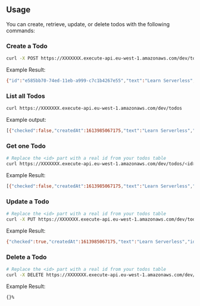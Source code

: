 ## Usage

You can create, retrieve, update, or delete todos with the following commands:

### Create a Todo

```bash
curl -X POST https://XXXXXXX.execute-api.eu-west-1.amazonaws.com/dev/todos --data '{ "text": "Learn Serverless" }'
```

Example Result:

```bash
{"id":"e585bb70-74ed-11eb-a999-c7c1b4267e55","text":"Learn Serverless","checked":false,"createdAt":1613985067175,"updatedAt":1613985067175}%
```

### List all Todos

```bash
curl https://XXXXXXX.execute-api.eu-west-1.amazonaws.com/dev/todos
```

Example output:

```bash
[{"checked":false,"createdAt":1613985067175,"text":"Learn Serverless","id":"e585bb70-74ed-11eb-a999-c7c1b4267e55","updatedAt":1613985067175}]%
```

### Get one Todo

```bash
# Replace the <id> part with a real id from your todos table
curl https://XXXXXXX.execute-api.eu-west-1.amazonaws.com/dev/todos/<id>
```

Example Result:

```bash
[{"checked":false,"createdAt":1613985067175,"text":"Learn Serverless","id":"e585bb70-74ed-11eb-a999-c7c1b4267e55","updatedAt":1613985067175}]%
```

### Update a Todo

```bash
# Replace the <id> part with a real id from your todos table
curl -X PUT https://XXXXXXX.execute-api.eu-west-1.amazonaws.com/dev/todos/<id> --data '{ "text": "Learn Serverless", "checked": true }'
```

Example Result:

```bash
{"checked":true,"createdAt":1613985067175,"text":"Learn Serverless","id":"e585bb70-74ed-11eb-a999-c7c1b4267e55","updatedAt":1613985228142}%
```

### Delete a Todo

```bash
# Replace the <id> part with a real id from your todos table
curl -X DELETE https://XXXXXXX.execute-api.eu-west-1.amazonaws.com/dev/todos/<id>
```

Example Result:

```bash
{}%
```
